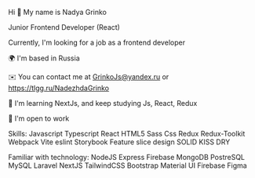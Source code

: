 Hi 👋 My name is Nadya Grinko

Junior Frontend Developer (React)

Currently, I'm looking for a job as a frontend developer

🌍  I'm based in Russia

✉️  You can contact me at GrinkoJs@yandex.ru or https://tlgg.ru/NadezhdaGrinko

🧠  I'm learning NextJs, and keep studying Js, React, Redux

🤝  I'm open to work


Skills:
Javascript Typescript React HTML5 Sass Css Redux Redux-Toolkit Webpack Vite eslint Storybook Feature slice design SOLID KISS DRY

Familiar with technology:
NodeJS Express Firebase MongoDB PostreSQL MySQL Laravel NextJS TailwindCSS Bootstrap Material UI Firebase Figma



